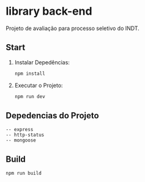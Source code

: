 # library back-end

Projeto de avaliação para processo seletivo do INDT.

## Start 

1. Instalar Depedências:
   
   ```sh
   npm install
   ```

2. Executar o Projeto:
   
   ```sh
   npm run dev
   ```
   
## Depedencias do Projeto 

    -- express
    -- http-status
    -- mongoose

## Build 
   
   ```sh
   npm run build